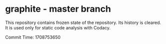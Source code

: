 # graphite - master branch

This repository contains frozen state of the repository.
Its history is cleared. It is used only for static code
analysis with Codacy.

Commit Time: 1708753650